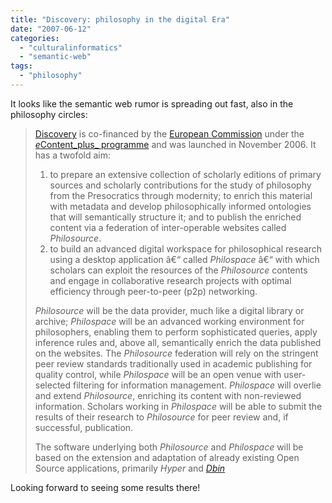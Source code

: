 ```yaml
---
title: "Discovery: philosophy in the digital Era"
date: "2007-06-12"
categories: 
  - "culturalinformatics"
  - "semantic-web"
tags: 
  - "philosophy"
---
```


It looks like the semantic web rumor is spreading out fast, also in the philosophy circles:

> [Discovery](http://www.discovery-project.eu/index.html) is co-financed by the [European Commission](http://ec.europa.eu/) under the _[e](http://europa.eu.int/information_society/activities/econtentplus/)_[Content_plus_ programme](http://europa.eu.int/information_society/activities/econtentplus/) and was launched in November 2006. It has a twofold aim:
> 
> 1. to prepare an extensive collection of scholarly editions of primary sources and scholarly contributions for the study of philosophy from the Presocratics through modernity; to enrich this material with metadata and develop philosophically informed ontologies that will semantically structure it; and to publish the enriched content via a federation of inter-operable websites called _Philosource_.
> 2. to build an advanced digital workspace for philosophical research using a desktop application â€“ called _Philospace_ â€“ with which scholars can exploit the resources of the _Philosource_ contents and engage in collaborative research projects with optimal efficiency through peer-to-peer (p2p) networking.
> 
> _Philosource_ will be the data provider, much like a digital library or archive; _Philospace_ will be an advanced working environment for philosophers, enabling them to perform sophisticated queries, apply inference rules and, above all, semantically enrich the data published on the websites. The _Philosource_ federation will rely on the stringent peer review standards traditionally used in academic publishing for quality control, while _Philospace_ will be an open venue with user-selected filtering for information management. _Philospace_ will overlie and extend _Philosource_, enriching its content with non-reviewed information. Scholars working in _Philospace_ will be able to submit the results of their research to _Philosource_ for peer review and, if successful, publication.
> 
> The software underlying both _Philosource_ and _Philospace_ will be based on the extension and adaptation of already existing Open Source applications, primarily _Hyper_ and _[Dbin](http://dbin.org/)_

Looking forward to seeing some results there!
